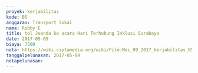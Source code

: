 ```yaml
---
proyek: kerjabilitas
kode: B5
anggaran: Transport lokal
nama: Rubby E
title: tol Juanda ke acara Hari Terhubung Inklusi Surabaya
date: 2017-05-09
biaya: 7500
nota: https://wiki.ciptamedia.org/wiki/File:Mei_09_2017_kerjabilitas_B5_tol_rubby.jpg
tanggalpelunasan: 2017-05-09
notapelunasan:
---
```

